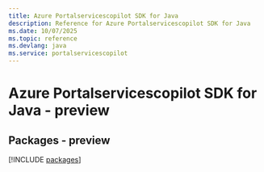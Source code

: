 ```yaml
---
title: Azure Portalservicescopilot SDK for Java
description: Reference for Azure Portalservicescopilot SDK for Java
ms.date: 10/07/2025
ms.topic: reference
ms.devlang: java
ms.service: portalservicescopilot
---
```

# Azure Portalservicescopilot SDK for Java - preview
## Packages - preview
[!INCLUDE [packages](portalservicescopilot-index.md)]